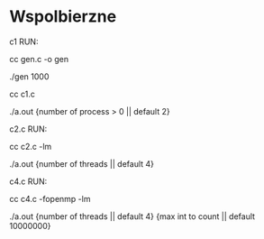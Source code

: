 # Wspolbierzne

c1 RUN:

cc gen.c -o gen

./gen 1000

cc c1.c

./a.out {number of process > 0 || default 2}

c2.c RUN:

cc c2.c -lm

./a.out {number of threads || default 4}

c4.c RUN:

cc c4.c -fopenmp -lm

./a.out {number of threads || default 4} {max int to count || default 10000000}
